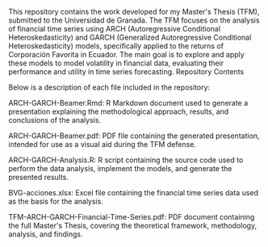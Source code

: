 This repository contains the work developed for my Master's Thesis (TFM), submitted to the Universidad de Granada. The TFM focuses on the analysis of financial time series using ARCH (Autoregressive Conditional Heteroskedasticity) and GARCH (Generalized Autoregressive Conditional Heteroskedasticity) models, specifically applied to the returns of Corporación Favorita in Ecuador. The main goal is to explore and apply these models to model volatility in financial data, evaluating their performance and utility in time series forecasting.
Repository Contents

Below is a description of each file included in the repository:  

ARCH-GARCH-Beamer.Rmd: R Markdown document used to generate a presentation explaining the methodological approach, results, and conclusions of the analysis.  

ARCH-GARCH-Beamer.pdf: PDF file containing the generated presentation, intended for use as a visual aid during the TFM defense.  

ARCH-GARCH-Analysis.R: R script containing the source code used to perform the data analysis, implement the models, and generate the presented results.  

BVG-acciones.xlsx: Excel file containing the financial time series data used as the basis for the analysis.  

TFM-ARCH-GARCH-Financial-Time-Series.pdf: PDF document containing the full Master's Thesis, covering the theoretical framework, methodology, analysis, and findings.

